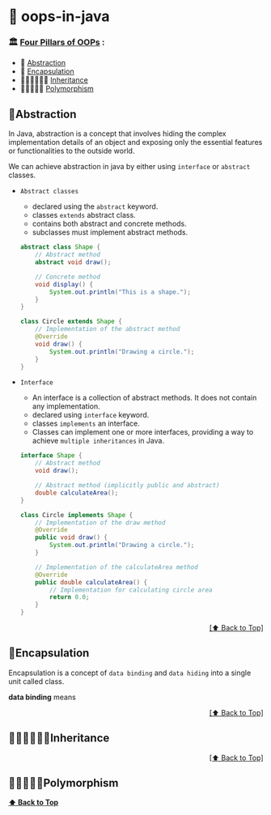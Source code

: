 <a name="readme-top"></a>

# 🔗 oops-in-java

### 🏛️ [Four Pillars of OOPs](#four-pillars-of-oops) :

- 📖 [Abstraction](#Abstraction)
- 🔗 [Encapsulation](#Encapsulation)
- 👩🏻‍👧🏻‍👦🏻 [Inheritance](#Inheritance)
- 🧑🏾‍🤝‍🧑🏾 [Polymorphism](#Polymorphism)

## 📖Abstraction

In Java, abstraction is a concept that involves hiding the complex implementation details of an object and exposing only the essential features or functionalities to the outside world.

We can achieve abstraction in java by either using `interface` or `abstract` classes.

  - `Abstract classes` 
    - declared using the `abstract` keyword.
    - classes `extends` abstract class.
    - contains both abstract and concrete methods.
    - subclasses must implement abstract methods.

    ```java
    abstract class Shape {
        // Abstract method
        abstract void draw();

        // Concrete method
        void display() {
            System.out.println("This is a shape.");
        }
    }

    class Circle extends Shape {
        // Implementation of the abstract method
        @Override
        void draw() {
            System.out.println("Drawing a circle.");
        }
    }

    ```

  - `Interface`
    - An interface is a collection of abstract methods. It does not contain any implementation.
    - declared using `interface` keyword.
    - classes `implements` an interface.
    - Classes can implement one or more interfaces, providing a way to achieve `multiple inheritances` in Java.

    ```java
    interface Shape {
        // Abstract method
        void draw();

        // Abstract method (implicitly public and abstract)
        double calculateArea();
    }

    class Circle implements Shape {
        // Implementation of the draw method
        @Override
        public void draw() {
            System.out.println("Drawing a circle.");
        }

        // Implementation of the calculateArea method
        @Override
        public double calculateArea() {
            // Implementation for calculating circle area
            return 0.0;
        }
    }
    ```
<p align="right"><a href="#readme-top">[⬆ Back to Top]</a></p>


## 🔗Encapsulation

Encapsulation is a concept of `data binding` and `data hiding` into a single unit called class.

**data binding** means 

<p align="right"><a href="#readme-top">[⬆ Back to Top]</a></p>

## 👩🏻‍👧🏻‍👦🏻Inheritance

<p align="right"><a href="#readme-top">[⬆ Back to Top]</a></p>

## 🧑🏾‍🤝‍🧑🏾Polymorphism

**[⬆ Back to Top](##four-pillars-of-oops)**

